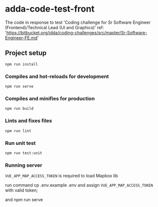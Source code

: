 # adda-code-test-front
The code in response to test 'Coding challenge for Sr Software Engineer (Frontend)/Technical Lead (UI and Graphics)'
ref: 'https://bitbucket.org/idda/coding-challenges/src/master/Sr-Software-Engineer-FE.md'
## Project setup
```
npm run install
```

### Compiles and hot-reloads for development
```
npm run serve
```

### Compiles and minifies for production
```
npm run build
```

### Lints and fixes files
```
npm run lint
```

### Run unit test
```
npm run test:unit
```
### Running server

`VUE_APP_MAP_ACCESS_TOKEN` is required to load Mapbox lib

run command cp .env.example .env and assign `VUE_APP_MAP_ACCESS_TOKEN` with valid token;

and npm run serve

